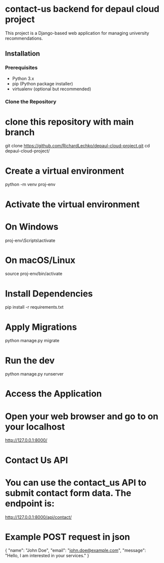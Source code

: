 # contact-us backend for depaul cloud project

This project is a Django-based web application for managing university recommendations.

## Installation

### Prerequisites

- Python 3.x
- pip (Python package installer)
- virtualenv (optional but recommended)

### Clone the Repository

# clone this repository with main branch 
git clone https://github.com/RichardLechko/depaul-cloud-project.git
cd depaul-cloud-project/


# Create a virtual environment
python -m venv proj-env

# Activate the virtual environment
# On Windows
proj-env\Scripts\activate

# On macOS/Linux
source proj-env/bin/activate

# Install Dependencies
pip install -r requirements.txt

# Apply Migrations
python manage.py migrate

# Run the dev
python manage.py runserver

# Access the Application

# Open your web browser and go to on your localhost 
http://127.0.0.1:8000/

# Contact Us API
# You can use the contact_us API to submit contact form data. The endpoint is:
http://127.0.0.1:8000/api/contact/

# Example POST request in json
{
    "name": "John Doe",
    "email": "john.doe@example.com",
    "message": "Hello, I am interested in your services."
}

